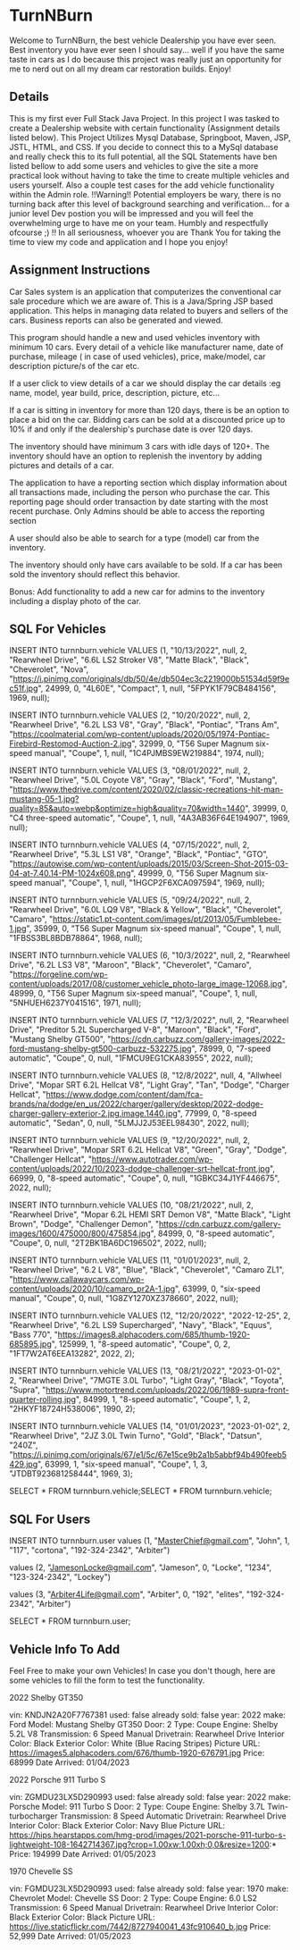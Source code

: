 # TurnNBurn
Welcome to TurnNBurn, the best vehicle Dealership you have ever seen. 
Best inventory you have ever seen I should say... well if you have the same taste in cars as I do because this project was really 
just an opportunity for me to nerd out on all my dream car restoration builds. Enjoy!

## Details
This is my first ever Full Stack Java Project. In this project I was tasked to create a Dealership website with certain functionality (Assignment details listed below).
This Project Utilizes Mysql Database, Springboot, Maven, JSP, JSTL, HTML, and CSS. If you decide to connect this to a MySql database and really check this to its full potential,
all the SQL Statements have ben listed bellow to add some users and vehicles to give the site a more practical look without having to take the time to create multiple vehicles and
users yourself. Also a couple test cases for the add vehicle functionality within the Admin role. !!Warning!! Potential employers be wary, there is no turning back after this level of background searching and verification... for a junior level Dev postion you will be impressed and you will feel the overwhelming urge to have me on your team. Humbly and respectfully ofcourse ;) !! In all seriousness, whoever you are Thank You for taking the time to view my code and application and I hope you enjoy!

## Assignment Instructions
Car Sales system is an application that computerizes the conventional car sale procedure which we are aware of. This is a Java/Spring JSP based application. This helps in managing data related to buyers and sellers of the cars. Business reports can also be generated and viewed.

This program should handle a new and used vehicles inventory with minimum 10 cars. Every detail of a vehicle like manufacturer name, date of purchase, mileage ( in case of used vehicles), price, make/model, car description picture/s of the car etc.

If a user click to view details of a car we should display the car details :eg
name, model, year build, price, description, picture, etc...

If a car is sitting in inventory for more than 120 days, there is be an option to place a bid on the car.
Bidding cars can be sold at a discounted price up to 10% if and only if the dealership's purchase date is over 120 days.

The inventory should have minimum 3 cars with idle days of 120+.
The inventory should have an option to replenish the inventory by adding pictures and details of a car.

The application to have a reporting section which display information about all transactions made, including the person who purchase the car. 
This reporting page should order transaction by date starting with the most recent purchase.
Only Admins should be able to access the reporting section

A user should also be able to search for a type (model) car from the inventory.

The inventory should only have cars available to be sold. If a car has been sold 
the inventory should reflect this behavior. 

Bonus:
Add functionality to add a new car for admins to the inventory including a display photo of the car. 

## SQL For Vehicles
INSERT INTO turnnburn.vehicle
VALUES (1, "10/13/2022", null, 2, "Rearwheel Drive", "6.6L LS2 Stroker V8", "Matte Black", "Black", "Cheverolet", "Nova", "https://i.pinimg.com/originals/db/50/4e/db504ec3c2219000b51534d59f9ec51f.jpg", 24999, 0, "4L60E", "Compact", 1, null, "5FPYK1F79CB484156", 1969, null);

INSERT INTO turnnburn.vehicle
VALUES (2, "10/20/2022", null, 2, "Rearwheel Drive", "6.2L LS3 V8", "Gray", "Black", "Pontiac", "Trans Am", "https://coolmaterial.com/wp-content/uploads/2020/05/1974-Pontiac-Firebird-Restomod-Auction-2.jpg", 32999, 0, "T56 Super Magnum six-speed manual", "Coupe", 1, null, "1C4PJMBS9EW219884", 1974, null);

INSERT INTO turnnburn.vehicle
VALUES (3, "08/01/2022", null, 2, "Rearwheel Drive", "5.0L Coyote V8", "Gray", "Black", "Ford", "Mustang", "https://www.thedrive.com/content/2020/02/classic-recreations-hit-man-mustang-05-1.jpg?quality=85&auto=webp&optimize=high&quality=70&width=1440", 39999, 0, "C4 three-speed automatic", "Coupe", 1, null, "4A3AB36F64E194907", 1969, null);

INSERT INTO turnnburn.vehicle
VALUES (4, "07/15/2022", null, 2, "Rearwheel Drive", "5.3L LS1 V8", "Orange", "Black", "Pontiac", "GTO", "https://autowise.com/wp-content/uploads/2015/03/Screen-Shot-2015-03-04-at-7.40.14-PM-1024x608.png", 49999, 0, "T56 Super Magnum six-speed manual", "Coupe", 1, null, "1HGCP2F6XCA097594", 1969, null);

INSERT INTO turnnburn.vehicle
VALUES (5, "09/24/2022", null, 2, "Rearwheel Drive", "6.0L LQ9 V8", "Black & Yellow", "Black", "Cheverolet", "Camaro", "https://static1.pt-content.com/images/pt/2013/05/Fumblebee-1.jpg", 35999, 0, "T56 Super Magnum six-speed manual", "Coupe", 1, null, "1FBSS3BL8BDB78864", 1968, null);

INSERT INTO turnnburn.vehicle
VALUES (6, "10/3/2022", null, 2, "Rearwheel Drive", "6.2L LS3 V8", "Maroon", "Black", "Cheverolet", "Camaro", "https://forgeline.com/wp-content/uploads/2017/08/customer_vehicle_photo-large_image-12068.jpg", 48999, 0, "T56 Super Magnum six-speed manual", "Coupe", 1, null, "5NHUEH6237Y041516", 1971, null);

INSERT INTO turnnburn.vehicle
VALUES (7, "12/3/2022", null, 2, "Rearwheel Drive", "Preditor 5.2L Supercharged V-8", "Maroon", "Black", "Ford", "Mustang Shelby GT500", "https://cdn.carbuzz.com/gallery-images/2022-ford-mustang-shelby-gt500-carbuzz-532275.jpg", 78999, 0, "7-speed automatic", "Coupe", 0, null, "1FMCU9EG1CKA83955", 2022, null);

INSERT INTO turnnburn.vehicle
VALUES (8, "12/8/2022", null, 4, "Allwheel Drive", "Mopar SRT 6.2L Hellcat V8", "Light Gray", "Tan", "Dodge", "Charger Hellcat", "https://www.dodge.com/content/dam/fca-brands/na/dodge/en_us/2022/charger/gallery/desktop/2022-dodge-charger-gallery-exterior-2.jpg.image.1440.jpg", 77999, 0, "8-speed automatic", "Sedan", 0, null, "5LMJJ2J53EEL98430", 2022, null);

INSERT INTO turnnburn.vehicle
VALUES (9, "12/20/2022", null, 2, "Rearwheel Drive", "Mopar SRT 6.2L Hellcat V8", "Green", "Gray", "Dodge", "Challenger Hellcat", "https://www.autotrader.com/wp-content/uploads/2022/10/2023-dodge-challenger-srt-hellcat-front.jpg", 66999, 0, "8-speed automatic", "Coupe", 0, null, "1GBKC34J1YF446675", 2022, null);

INSERT INTO turnnburn.vehicle
VALUES (10, "08/21/2022", null, 2, "Rearwheel Drive", "Mopar 6.2L HEMI SRT Demon V8", "Matte Black", "Light Brown", "Dodge", "Challenger Demon", "https://cdn.carbuzz.com/gallery-images/1600/475000/800/475854.jpg", 84999, 0, "8-speed automatic", "Coupe", 0, null, "2T2BK1BA6DC196502", 2022, null);

INSERT INTO turnnburn.vehicle
VALUES (11, "01/01/2023", null, 2, "Rearwheel Drive", "6.2 L V8", "Blue", "Black", "Cheverolet", "Camaro ZL1", "https://www.callawaycars.com/wp-content/uploads/2020/10/camaro_pr2A-1.jpg", 63999, 0, "six-speed manual", "Coupe", 0, null, "1G8ZY1270XZ378660", 2022, null);

INSERT INTO turnnburn.vehicle
VALUES (12, "12/20/2022", "2022-12-25", 2, "Rearwheel Drive", "6.2L LS9 Supercharged", "Navy", "Black", "Equus", "Bass 770", "https://images8.alphacoders.com/685/thumb-1920-685895.jpg", 125999, 1, "8-speed automatic", "Coupe", 0, 2, "1FT7W2AT6EEA13282", 2022, 2);

INSERT INTO turnnburn.vehicle
VALUES (13, "08/21/2022", "2023-01-02", 2, "Rearwheel Drive", "7MGTE 3.0L Turbo", "Light Gray", "Black", "Toyota", "Supra", "https://www.motortrend.com/uploads/2022/06/1989-supra-front-quarter-rolling.jpg", 84999, 1, "8-speed automatic", "Coupe", 1, 2, "2HKYF18724H538006", 1990, 2);

INSERT INTO turnnburn.vehicle
VALUES (14, "01/01/2023", "2023-01-02", 2, "Rearwheel Drive", "2JZ 3.0L Twin Turno", "Gold", "Black", "Datsun", "240Z", "https://i.pinimg.com/originals/67/e1/5c/67e15ce9b2a1b5abbf94b490feeb5429.jpg", 63999, 1, "six-speed manual", "Coupe", 1, 3, "JTDBT923681258444", 1969, 3);

SELECT * FROM turnnburn.vehicle;SELECT * FROM turnnburn.vehicle;

## SQL For Users
INSERT INTO turnnburn.user
values (1, "MasterChief@gmail.com", "John", 1, "117", "cortona", "192-324-2342", "Arbiter")

values (2, "JamesonLocke@gmail.com", "Jameson", 0, "Locke", "1234", "123-324-2342", "Lockey")

values (3, "Arbiter4Life@gmail.com", "Arbiter", 0, "192", "elites", "192-324-2342", "Arbiter")

SELECT * FROM turnnburn.user;

## Vehicle Info To Add 
Feel Free to make your own Vehicles! In case you don't though, here are some vehicles to fill the form to test the functionality.

2022 Shelby GT350

vin: KNDJN2A20F7767381
used: false
already sold: false
year: 2022
make: Ford
Model: Mustang Shelby GT350
Door: 2
Type: Coupe
Engine: Shelby 5.2L V8
Transmission: 6 Speed Manual
Drivetrain: Rearwheel Drive
Interior Color: Black
Exterior Color: White (Blue Racing Stripes)
Picture URL: https://images5.alphacoders.com/676/thumb-1920-676791.jpg
Price: 68999
Date Arrived: 01/04/2023

2022 Porsche 911 Turbo S

vin: ZGMDU23LX5D290993
used: false
already sold: false
year: 2022
make: Porsche
Model: 911 Turbo S
Door: 2
Type: Coupe
Engine: Shelby 3.7L Twin-turbocharger
Transmission: 8 Speed Automatic
Drivetrain: Rearwheel Drive
Interior Color: Black
Exterior Color: Navy Blue
Picture URL: https://hips.hearstapps.com/hmg-prod/images/2021-porsche-911-turbo-s-lightweight-108-1642714367.jpg?crop=1.00xw:1.00xh;0,0&resize=1200:*
Price: 194999
Date Arrived: 01/05/2023

1970 Chevelle SS

vin: FGMDU23LX5D290993
used: false
already sold: false
year: 1970
make: Chevrolet
Model: Chevelle SS
Door: 2
Type: Coupe
Engine: 6.0 LS2
Transmission: 6 Speed Manual
Drivetrain: Rearwheel Drive
Interior Color: Black
Exterior Color: Black
Picture URL: https://live.staticflickr.com/7442/8727940041_43fc910640_b.jpg
Price: 52,999
Date Arrived: 01/05/2023


